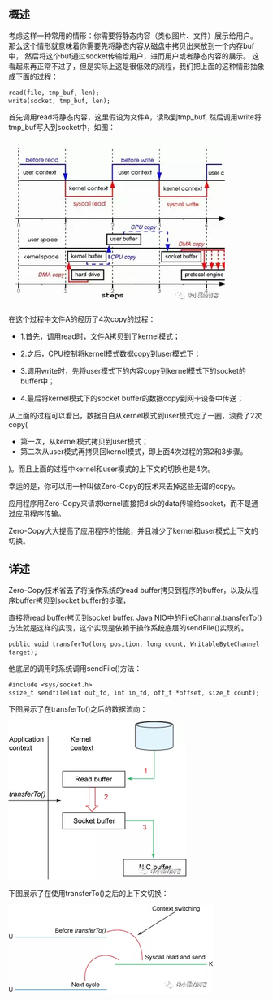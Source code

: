 ## 概述
考虑这样一种常用的情形：你需要将静态内容（类似图片、文件）展示给用户。
那么这个情形就意味着你需要先将静态内容从磁盘中拷贝出来放到一个内存buf中，
然后将这个buf通过socket传输给用户，进而用户或者静态内容的展示。
这看起来再正常不过了，但是实际上这是很低效的流程，我们把上面的这种情形抽象成下面的过程：
```  
read(file, tmp_buf, len);
write(socket, tmp_buf, len);
```  
首先调用read将静态内容，这里假设为文件A，读取到tmp_buf, 然后调用write将tmp_buf写入到socket中，如图：

![Image text](img/1588928891.jpg)

在这个过程中文件A的经历了4次copy的过程：

* 1.首先，调用read时，文件A拷贝到了kernel模式；

* 2.之后，CPU控制将kernel模式数据copy到user模式下；

* 3.调用write时，先将user模式下的内容copy到kernel模式下的socket的buffer中；

* 4.最后将kernel模式下的socket buffer的数据copy到网卡设备中传送；

从上面的过程可以看出，数据白白从kernel模式到user模式走了一圈，浪费了2次copy(
* 第一次，从kernel模式拷贝到user模式；
* 第二次从user模式再拷贝回kernel模式，即上面4次过程的第2和3步骤。

)。而且上面的过程中kernel和user模式的上下文的切换也是4次。

幸运的是，你可以用一种叫做Zero-Copy的技术来去掉这些无谓的copy。

应用程序用Zero-Copy来请求kernel直接把disk的data传输给socket，而不是通过应用程序传输。

Zero-Copy大大提高了应用程序的性能，并且减少了kernel和user模式上下文的切换。

## 详述

Zero-Copy技术省去了将操作系统的read buffer拷贝到程序的buffer，以及从程序buffer拷贝到socket buffer的步骤，

直接将read buffer拷贝到socket buffer. Java NIO中的FileChannal.transferTo()方法就是这样的实现，这个实现是依赖于操作系统底层的sendFile()实现的。
```  
public void transferTo(long position, long count, WritableByteChannel target);
```  
他底层的调用时系统调用sendFile()方法：

```  
#include <sys/socket.h>
ssize_t sendfile(int out_fd, int in_fd, off_t *offset, size_t count);
```  

下图展示了在transferTo()之后的数据流向：

![Image text](img/1588929342.jpg)

下图展示了在使用transferTo()之后的上下文切换：

![Image text](img/1588929382.jpg)
